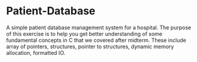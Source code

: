 # Patient-Database
A simple patient database management system for a hospital.
The purpose of this exercise is to help you get better understanding of some fundamental concepts in C that we covered after midterm. These include array of pointers, structures, pointer to structures, dynamic memory allocation, formatted IO.
